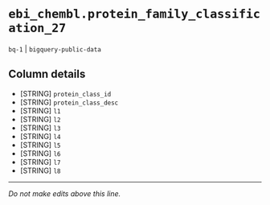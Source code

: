 # `ebi_chembl.protein_family_classification_27`
`bq-1` | `bigquery-public-data`

## Column details
* [STRING]    `protein_class_id`
* [STRING]    `protein_class_desc`
* [STRING]    `l1`
* [STRING]    `l2`
* [STRING]    `l3`
* [STRING]    `l4`
* [STRING]    `l5`
* [STRING]    `l6`
* [STRING]    `l7`
* [STRING]    `l8`

-------------------------------------------------------------------------------
*Do not make edits above this line.*

